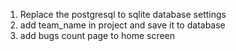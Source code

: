 1. Replace the postgresql to sqlite database settings
2. add team_name in project and save it to database
3. add bugs count page to home screen

